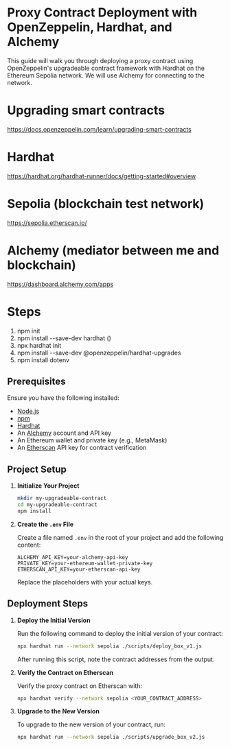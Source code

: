 
# Proxy Contract Deployment with OpenZeppelin, Hardhat, and Alchemy

This guide will walk you through deploying a proxy contract using OpenZeppelin's upgradeable contract framework with Hardhat on the Ethereum Sepolia network. We will use Alchemy for connecting to the network.

# Upgrading smart contracts
https://docs.openzeppelin.com/learn/upgrading-smart-contracts

# Hardhat
https://hardhat.org/hardhat-runner/docs/getting-started#overview

# Sepolia (blockchain test network)
https://sepolia.etherscan.io/

# Alchemy (mediator between me and blockchain)
https://dashboard.alchemy.com/apps


# Steps
1. npm init
2. npm install --save-dev hardhat ()
3. npx hardhat init
4. npm install --save-dev @openzeppelin/hardhat-upgrades
5. npm install dotenv

## Prerequisites

Ensure you have the following installed:

- [Node.js](https://nodejs.org/)
- [npm](https://www.npmjs.com/)
- [Hardhat](https://hardhat.org/)
- An [Alchemy](https://www.alchemy.com/) account and API key
- An Ethereum wallet and private key (e.g., MetaMask)
- An [Etherscan](https://etherscan.io/) API key for contract verification

## Project Setup

1. **Initialize Your Project**

   ```bash
   mkdir my-upgradeable-contract
   cd my-upgradeable-contract
   npm install
   ```
2. **Create the `.env` File**

   Create a file named `.env` in the root of your project and add the following content:

   ```plaintext
   ALCHEMY_API_KEY=your-alchemy-api-key
   PRIVATE_KEY=your-ethereum-wallet-private-key
   ETHERSCAN_API_KEY=your-etherscan-api-key
   ```

   Replace the placeholders with your actual keys.

## Deployment Steps

1. **Deploy the Initial Version**

   Run the following command to deploy the initial version of your contract:

   ```bash
   npx hardhat run --network sepolia ./scripts/deploy_box_v1.js
   ```

   After running this script, note the contract addresses from the output.

2. **Verify the Contract on Etherscan**

   Verify the proxy contract on Etherscan with:

   ```bash
   npx hardhat verify --network sepolia <YOUR_CONTRACT_ADDRESS>
   ```

3. **Upgrade to the New Version**

   To upgrade to the new version of your contract, run:

   ```bash
   npx hardhat run --network sepolia ./scripts/upgrade_box_v2.js
   ```

<!-- 
Proxy contract address: 0x1645Af30432262b6CFee7e52155411f4c7D3cC62
Implementation contract address: 0x26f6b3fAfF07622068451b170E518c2e020fd369
Upgraded implementation address: 0xC56872614D76272ac35E61f8872F87550312c339
Admin contract address: 0x7755a3Ea10e984554eF6a651F93253627103ECb2 

-->